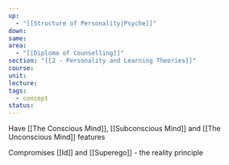 ```yaml
---
up:
  - "[[Structure of Personality|Psyche]]"
down: 
same: 
area:
  - "[[Diploma of Counselling]]"
section: "[[2 - Personality and Learning Theories]]"
course: 
unit: 
lecture: 
tags:
  - concept
status: 
---
```

Have [[The Conscious Mind]], [[Subconscious Mind]] and [[The Unconscious Mind]] features

Compromises [[Id]] and [[Superego]] - the reality principle